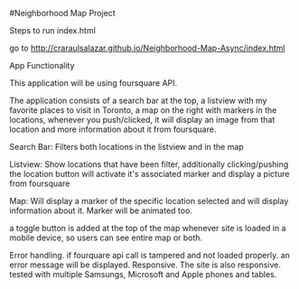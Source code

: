 #Neighborhood Map Project

Steps to run index.html

go to http://craraulsalazar.github.io/Neighborhood-Map-Async/index.html

App Functionality

This application will be using foursquare API.

The application consists of a search bar at the top, a listview with my favorite places to visit in Toronto, a map on the right with markers in the locations, whenever you push/clicked, it will display an image from that location and more information about it from foursquare.

Search Bar: Filters both locations in the listview and in the map

Listview: Show locations that have been filter, additionally clicking/pushing the location button will activate it's associated marker and display a picture from foursquare

Map: Will display a marker of the specific location selected and will display information about it. Marker will be animated too.

a toggle button is added at the top of the map whenever site is loaded in a mobile device, so users can see entire map or both.

Error handling. if fourquare api call is tampered and not loaded properly. an error message will be displayed. 
Responsive. The site is also responsive. tested with multiple Samsungs, Microsoft and Apple phones and tables.
